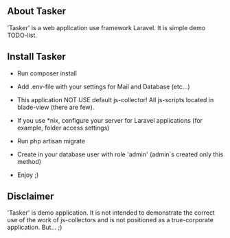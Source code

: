 ## About Tasker

'Tasker' is a  web application use framework Laravel. It is simple demo TODO-list.

## Install Tasker

- Run composer install

- Add .env-file with your settings for Mail and Database (etc...)


- This application NOT USE default js-collector! All js-scripts located in blade-view (there are few).

- If you use *nix, configure your server for Laravel applications (for example, folder access settings)

- Run php artisan migrate

- Create in your database user with role 'admin' (admin`s created only this method)

- Enjoy ;) 

## Disclaimer

'Tasker' is demo application. It is not intended to demonstrate the correct use of the work of js-collectors 
 and is not positioned as a true-corporate application. But... ;)


